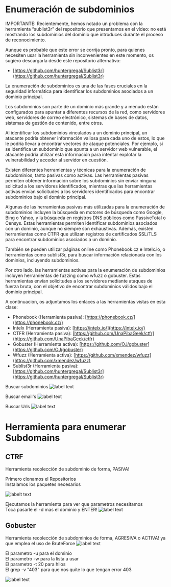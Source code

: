 # Enumeración de subdominios

IMPORTANTE: Recientemente, hemos notado un problema con la herramienta “sublist3r” del repositorio que presentamos en el vídeo: no está mostrando los subdominios del dominio que introduces durante el proceso de reconocimiento.

Aunque es probable que este error se corrija pronto, para quienes necesiten usar la herramienta sin inconvenientes en este momento, os sugiero descargarla desde este repositorio alternativo:

* [https://github.com/huntergregal/Sublist3r](https://github.com/huntergregal/Sublist3r)
 
La enumeración de subdominios es una de las fases cruciales en la seguridad informática para identificar los subdominios asociados a un dominio principal.

Los subdominios son parte de un dominio más grande y a menudo están configurados para apuntar a diferentes recursos de la red, como servidores web, servidores de correo electrónico, sistemas de bases de datos, sistemas de gestión de contenido, entre otros.

Al identificar los subdominios vinculados a un dominio principal, un atacante podría obtener información valiosa para cada uno de estos, lo que le podría llevar a encontrar vectores de ataque potenciales. Por ejemplo, si se identifica un subdominio que apunta a un servidor web vulnerable, el atacante podría utilizar esta información para intentar explotar la vulnerabilidad y acceder al servidor en cuestión.

Existen diferentes herramientas y técnicas para la enumeración de subdominios, tanto pasivas como activas. Las herramientas pasivas permiten obtener información sobre los subdominios sin enviar ninguna solicitud a los servidores identificados, mientras que las herramientas activas envían solicitudes a los servidores identificados para encontrar subdominios bajo el dominio principal.

Algunas de las herramientas pasivas más utilizadas para la enumeración de subdominios incluyen la búsqueda en motores de búsqueda como Google, Bing o Yahoo, y la búsqueda en registros DNS públicos como PassiveTotal o Censys. Estas herramientas permiten identificar subdominios asociados con un dominio, aunque no siempre son exhaustivas. Además, existen herramientas como CTFR que utilizan registros de certificados SSL/TLS para encontrar subdominios asociados a un dominio.

También se pueden utilizar páginas online como Phonebook.cz e Intelx.io, o herramientas como sublist3r, para buscar información relacionada con los dominios, incluyendo subdominios.

Por otro lado, las herramientas activas para la enumeración de subdominios incluyen herramientas de fuzzing como wfuzz o gobuster. Estas herramientas envían solicitudes a los servidores mediante ataques de fuerza bruta, con el objetivo de encontrar subdominios válidos bajo el dominio principal.

A continuación, os adjuntamos los enlaces a las herramientas vistas en esta clase:

* Phonebook (Herramienta pasiva): [https://phonebook.cz/](https://phonebook.cz/)
* Intelx (Herramienta pasiva): [https://intelx.io/](https://intelx.io/)
* CTFR (Herramienta pasiva): [https://github.com/UnaPibaGeek/ctfr](https://github.com/UnaPibaGeek/ctfr)
* Gobuster (Herramienta activa): [https://github.com/OJ/gobuster](https://github.com/OJ/gobuster)
* Wfuzz (Herramienta activa): [https://github.com/xmendez/wfuzz](https://github.com/xmendez/wfuzz)
* Sublist3r (Herramienta pasiva): [https://github.com/huntergregal/Sublist3r](https://github.com/huntergregal/Sublist3r)

Buscar subdominios
![label text](imgs/01.png)

Buscar email's
![label text](imgs/02.png)

Buscar Urls
![label text](imgs/03.png)

# Herramienta para enumerar Subdomains

## CTRF
Herramienta recolección de subdominio de forma, PASIVA!

Primero clonamos el Repositorios\
Instalamos los paquetes necesarios

![labelt text](imgs/04.png)

Ejecutamos la herramienta para ver que parametros necesitamos\
Toca pasarle el -d mas el dominio y ENTER!
![label text](imgs/05.png)

## Gobuster
Herramienta recolección de subdominios de forma, AGRESIVA o ACTIVA! ya que emplea el uso de BruteForce
![label text](imgs/06.png)

El parametro -u para el dominio\
El parametro -w para la lista a usar\
El parametro -t 20 para hilos\
El grep -v "403" para que nos quite lo que tengan error 403

![label text](imgs/07.png)



















